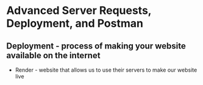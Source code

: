 # Advanced Server Requests, Deployment, and Postman

## Deployment - process of making your website available on the internet

- Render - website that allows us to use their servers to make our website live